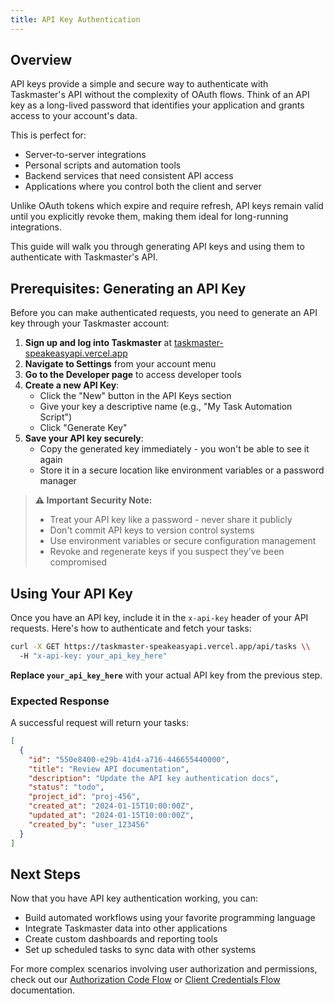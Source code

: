 ```yaml
---
title: API Key Authentication
---
```


## Overview

API keys provide a simple and secure way to authenticate with Taskmaster's API
without the complexity of OAuth flows. Think of an API key as a long-lived
password that identifies your application and grants access to your account's
data.

This is perfect for:

- Server-to-server integrations
- Personal scripts and automation tools
- Backend services that need consistent API access
- Applications where you control both the client and server

Unlike OAuth tokens which expire and require refresh, API keys remain valid
until you explicitly revoke them, making them ideal for long-running
integrations.

This guide will walk you through generating API keys and using them to
authenticate with Taskmaster's API.

## Prerequisites: Generating an API Key

Before you can make authenticated requests, you need to generate an API key
through your Taskmaster account:

1. **Sign up and log into Taskmaster** at [taskmaster-speakeasyapi.vercel.app](https://taskmaster-speakeasyapi.vercel.app)
2. **Navigate to Settings** from your account menu
3. **Go to the Developer page** to access developer tools
4. **Create a new API Key**:
   - Click the "New" button in the API Keys section
   - Give your key a descriptive name (e.g., "My Task Automation Script")
   - Click "Generate Key"
5. **Save your API key securely**:
   - Copy the generated key immediately - you won't be able to see it again
   - Store it in a secure location like environment variables or a password manager

<blockquote class="blockquote not-prose not-italic preset-filled-surface-50-950 py-4">
  <strong class="text-lg">
    ⚠️ Important Security Note: 
  </strong>
  <ul class="list-disc pl-6">
    <li>Treat your API key like a password - never share it publicly</li>
    <li>Don't commit API keys to version control systems</li>
    <li>Use environment variables or secure configuration management</li>
    <li>Revoke and regenerate keys if you suspect they've been compromised</li>
  </ul>
</blockquote>

## Using Your API Key

Once you have an API key, include it in the `x-api-key` header of your API
requests. Here's how to authenticate and fetch your tasks:

```bash
curl -X GET https://taskmaster-speakeasyapi.vercel.app/api/tasks \\
  -H "x-api-key: your_api_key_here"
```

**Replace `your_api_key_here`** with your actual API key from the previous step.

### Expected Response

A successful request will return your tasks:

```json
[
  {
    "id": "550e8400-e29b-41d4-a716-446655440000",
    "title": "Review API documentation",
    "description": "Update the API key authentication docs",
    "status": "todo",
    "project_id": "proj-456",
    "created_at": "2024-01-15T10:00:00Z",
    "updated_at": "2024-01-15T10:00:00Z",
    "created_by": "user_123456"
  }
]
```

## Next Steps

Now that you have API key authentication working, you can:

- Build automated workflows using your favorite programming language
- Integrate Taskmaster data into other applications
- Create custom dashboards and reporting tools
- Set up scheduled tasks to sync data with other systems

For more complex scenarios involving user authorization and permissions, check
out our [Authorization Code Flow](/docs/auth/authorization-code-flow) or
[Client Credentials Flow](/docs/auth/client-credentials-flow) documentation.

